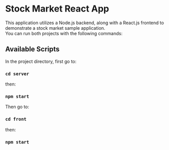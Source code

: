 # Stock Market React App

This application utilizes a Node.js backend, along with a React.js frontend to demonstrate a stock market sample application.\
You can run both projects with the following commands:
## Available Scripts

In the project directory, first go to:

### `cd server`
then:
### `npm start`

Then go to:
### `cd front`
then:
### `npm start`

